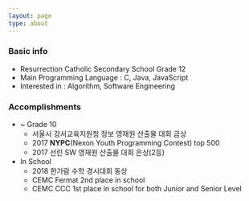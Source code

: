 ```yaml
---
layout: page
type: about
---
```


### Basic info
  * Resurrection Catholic Secondary School Grade 12
  * Main Programming Language : C, Java, JavaScript
  * Interested in : Algorithm, Software Engineering

### Accomplishments
* ~ Grade 10
    - 서울시 강서교육지원청 정보 영재원 산출물 대회 금상
    - 2017 <b>NYPC</b>(Nexon Youth Programming Contest) top 500
    - 2017 선린 SW 영재원 산출물 대회 은상(2등)
* In School
    - 2018 한가람 수학 경시대회 동상
    - CEMC Fermat 2nd place in school
    - CEMC CCC 1st place in school for both Junior and Senior Level
